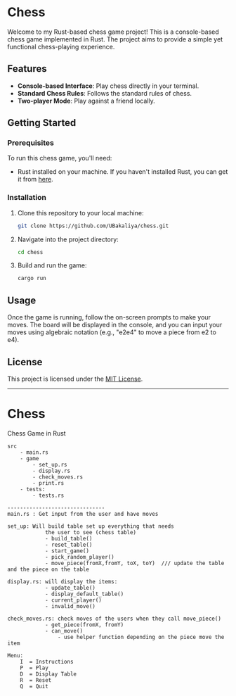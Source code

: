 # Chess

Welcome to my Rust-based chess game project! This is a console-based chess game implemented in Rust. The project aims to provide a simple yet functional chess-playing experience.

## Features

- **Console-based Interface**: Play chess directly in your terminal.
- **Standard Chess Rules**: Follows the standard rules of chess.
- **Two-player Mode**: Play against a friend locally.

## Getting Started

### Prerequisites

To run this chess game, you'll need:

- Rust installed on your machine. If you haven't installed Rust, you can get it from [here](https://www.rust-lang.org/tools/install).

### Installation

1. Clone this repository to your local machine:

    ```bash
    git clone https://github.com/UBakaliya/chess.git
    ```

2. Navigate into the project directory:

    ```bash
    cd chess
    ```

3. Build and run the game:

    ```bash
    cargo run
    ```

## Usage

Once the game is running, follow the on-screen prompts to make your moves. The board will be displayed in the console, and you can input your moves using algebraic notation (e.g., "e2e4" to move a piece from e2 to e4).

## License

This project is licensed under the [MIT License](LICENSE).

---

# Chess

Chess Game in Rust

    src
        - main.rs
        - game
            - set_up.rs
            - display.rs
            - check_moves.rs
            - print.rs
        - tests:
            - tests.rs

    -------------------------------
    main.rs : Get input from the user and have moves

    set_up: Will build table set up everything that needs
                the user to see (chess table)
                - build_table()
                - reset_table()
                - start_game()
                - pick_random_player()
                - move_piece(fromX,fromY, toX, toY)  /// update the table and the piece on the table

    display.rs: will display the items:
                - update_table()
                - display_default_table()
                - current_player()
                - invalid_move()

    check_moves.rs: check moves of the users when they call move_piece()
                - get_piece(fromX, fromY)
                - can_move()
                    - use helper function depending on the piece move the item

    Menu:
        I  = Instructions
        P  = Play
        D  = Display Table
        R  = Reset
        Q  = Quit



